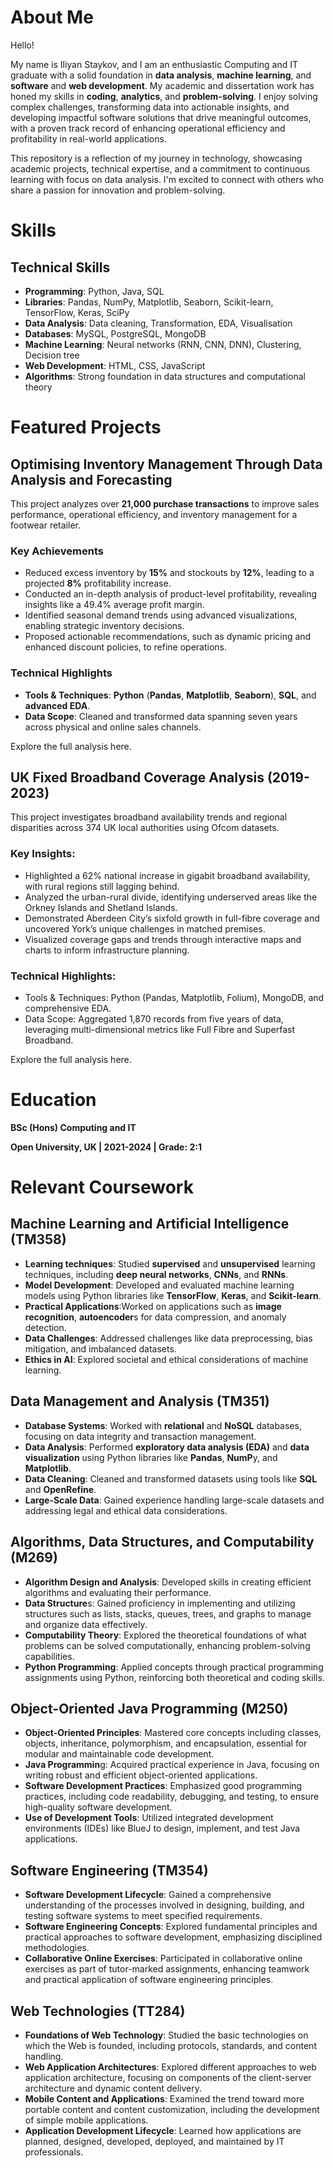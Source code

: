 # About Me

Hello!

My name is Iliyan Staykov, and I am an enthusiastic Computing and IT graduate with a solid foundation in **data analysis**, **machine learning**, and **software** and **web development**. My academic and dissertation work has honed my skills in **coding**, **analytics**, and **problem-solving**.  I enjoy solving complex challenges, transforming data into actionable insights, and developing impactful software solutions that drive meaningful outcomes, with a proven track record of enhancing operational efficiency and profitability in real-world applications.

This repository is a reflection of my journey in technology, showcasing academic projects, technical expertise, and a commitment to continuous learning with focus on data analysis. I'm excited to connect with others who share a passion for innovation and problem-solving.

# Skills

## Technical Skills

* **Programming**: Python, Java, SQL
* **Libraries**: Pandas, NumPy, Matplotlib, Seaborn, Scikit-learn, TensorFlow, Keras, SciPy
* **Data Analysis**: Data cleaning, Transformation, EDA, Visualisation
* **Databases**: MySQL, PostgreSQL, MongoDB 
* **Machine Learning**: Neural networks (RNN, CNN, DNN), Clustering, Decision tree
* **Web Development**: HTML, CSS, JavaScript
* **Algorithms**: Strong foundation in data structures and computational theory

# Featured Projects

## Optimising Inventory Management Through Data Analysis and Forecasting

This project analyzes over **21,000 purchase transactions** to improve sales performance, operational efficiency, and inventory management for a footwear retailer.

### Key Achievements
* Reduced excess inventory by **15%** and stockouts by **12%**, leading to a projected **8%** profitability increase.
* Conducted an in-depth analysis of product-level profitability, revealing insights like a 49.4% average profit margin.
* Identified seasonal demand trends using advanced visualizations, enabling strategic inventory decisions.
* Proposed actionable recommendations, such as dynamic pricing and enhanced discount policies, to refine operations.

### Technical Highlights
* **Tools & Techniques**: **Python** (**Pandas**, **Matplotlib**, **Seaborn**), **SQL**, and **advanced EDA**.
* **Data Scope**: Cleaned and transformed data spanning seven years across physical and online sales channels.

Explore the full analysis here.

## UK Fixed Broadband Coverage Analysis (2019-2023)
This project investigates broadband availability trends and regional disparities across 374 UK local authorities using Ofcom datasets.

### Key Insights:
* Highlighted a 62% national increase in gigabit broadband availability, with rural regions still lagging behind.
* Analyzed the urban-rural divide, identifying underserved areas like the Orkney Islands and Shetland Islands.
* Demonstrated Aberdeen City’s sixfold growth in full-fibre coverage and uncovered York’s unique challenges in matched premises.
* Visualized coverage gaps and trends through interactive maps and charts to inform infrastructure planning.

### Technical Highlights:
* Tools & Techniques: Python (Pandas, Matplotlib, Folium), MongoDB, and comprehensive EDA.
* Data Scope: Aggregated 1,870 records from five years of data, leveraging multi-dimensional metrics like Full Fibre and Superfast Broadband.

Explore the full analysis here.

# Education
**BSc (Hons) Computing and IT**

**Open University, UK | 2021-2024 | Grade: 2:1**

# Relevant Coursework

## Machine Learning and Artificial Intelligence (TM358)

* **Learning techniques**: Studied **supervised** and **unsupervised** learning techniques, including **deep neural networks**, **CNNs**, and **RNNs**.
* **Model Development**: Developed and evaluated machine learning models using Python libraries like **TensorFlow**, **Keras**, and **Scikit-learn**.
* **Practical Applications**:Worked on applications such as **image recognition**, **autoencoder**s for data compression, and anomaly detection.
* **Data Challenges**: Addressed challenges like data preprocessing, bias mitigation, and imbalanced datasets.
* **Ethics in AI**: Explored societal and ethical considerations of machine learning.

## Data Management and Analysis (TM351)
* **Database Systems**: Worked with **relational** and **NoSQL** databases, focusing on data integrity and transaction management.
* **Data Analysis**: Performed **exploratory data analysis (EDA)** and **data visualization** using Python libraries like **Pandas**, **NumP**y, and **Matplotlib**.
* **Data Cleaning**: Cleaned and transformed datasets using tools like **SQL** and **OpenRefine**.
* **Large-Scale Data**: Gained experience handling large-scale datasets and addressing legal and ethical data considerations.

## Algorithms, Data Structures, and Computability (M269)
* **Algorithm Design and Analysis**: Developed skills in creating efficient algorithms and evaluating their performance.
* **Data Structure**s: Gained proficiency in implementing and utilizing structures such as lists, stacks, queues, trees, and graphs to manage and organize data effectively.
* **Computability Theory**: Explored the theoretical foundations of what problems can be solved computationally, enhancing problem-solving capabilities.
* **Python Programming**: Applied concepts through practical programming assignments using Python, reinforcing both theoretical and coding skills.

## Object-Oriented Java Programming (M250)
* **Object-Oriented Principles**: Mastered core concepts including classes, objects, inheritance, polymorphism, and encapsulation, essential for modular and maintainable code development.
* **Java Programmin**g: Acquired practical experience in Java, focusing on writing robust and efficient object-oriented applications.
* **Software Development Practices**: Emphasized good programming practices, including code readability, debugging, and testing, to ensure high-quality software development.
* **Use of Development Tools**: Utilized integrated development environments (IDEs) like BlueJ to design, implement, and test Java applications.

## Software Engineering (TM354)
* **Software Development Lifecycle**: Gained a comprehensive understanding of the processes involved in designing, building, and testing software systems to meet specified requirements.
* **Software Engineering Concepts**: Explored fundamental principles and practical approaches to software development, emphasizing disciplined methodologies.
* **Collaborative Online Exercises**: Participated in collaborative online exercises as part of tutor-marked assignments, enhancing teamwork and practical application of software engineering principles. 

## Web Technologies (TT284)

* **Foundations of Web Technology**: Studied the basic technologies on which the Web is founded, including protocols, standards, and content handling.
* **Web Application Architectures**: Explored different approaches to web application architecture, focusing on components of the client-server architecture and dynamic content delivery.
* **Mobile Content and Applications**: Examined the trend toward more portable content and content customization, including the development of simple mobile applications.
* **Application Development Lifecycle**: Learned how applications are planned, designed, developed, deployed, and maintained by IT professionals. 
